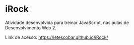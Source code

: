 # iRock

Atividade desenvolvida para treinar JavaScript, nas aulas de Desenvolvimento Web 2.

Link de acesso: https://letescobar.github.io/iRock/
